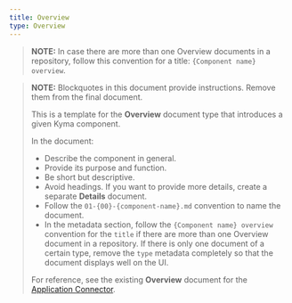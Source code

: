 ```yaml
---
title: Overview
type: Overview
---
```


>**NOTE:** In case there are more than one Overview documents in a repository, follow this convention for a title: `{Component name} overview`.

>**NOTE:** Blockquotes in this document provide instructions. Remove them from the final document.
>
> This is a template for the **Overview** document type that introduces a given Kyma component.
>
>  In the document:
> * Describe the component in general.
> * Provide its purpose and function.
> * Be short but descriptive.
> * Avoid headings. If you want to provide more details, create a separate **Details** document.
> * Follow the `01-{00}-{component-name}.md` convention to name the document.
> * In the metadata section, follow the `{Component name} overview` convention for the `title` if there are more than one Overview document in a repository. If there is only one document of a certain type, remove the `type` metadata completely so that the document displays well on the UI.
>
> For reference, see the existing **Overview** document for the [Application Connector](https://kyma-project.io/docs/master/components/application-connector/#overview-overview).
